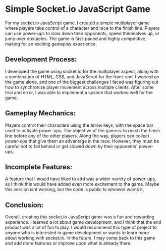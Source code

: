 # Simple Socket.io JavaScript Game

For my socket.io JavaScript game, I created a simple multiplayer game where players take control of a character and race to the finish line. Players can use power-ups to slow down their opponents, speed themselves up, or jump over obstacles. The game is fast-paced and highly competitive, making for an exciting gameplay experience.

## Development Process:

I developed the game using socket.io for the multiplayer aspect, along with a combination of HTML, CSS, and JavaScript for the front-end. I worked on the game alone, and one of the biggest challenges I faced was figuring out how to synchronize player movement across multiple clients. After some trial and error, I was able to implement a system that worked well for the game.

## Gameplay Mechanics:

Players control their characters using the arrow keys, with the space bar used to activate power-ups. The objective of the game is to reach the finish line before any of the other players. Along the way, players can collect power-ups that give them an advantage in the race. However, they must be careful not to fall behind or get slowed down by their opponents' power-ups.

## Incomplete Features:

A feature that I would have liked to add was a wider variety of power-ups, as I think this would have added even more excitement to the game.
Maybe this version isnt working, but the code is public to whoever wants it.

## Conclusion:

Overall, creating this socket.io JavaScript game was a fun and rewarding experience. I learned a lot about game development, and I think that the end product was a lot of fun to play. I would recommend this type of project to anyone who is interested in game development or wants to learn more about working with socket.io. In the future, I may come back to this game and add more features or improve upon what is already there.
